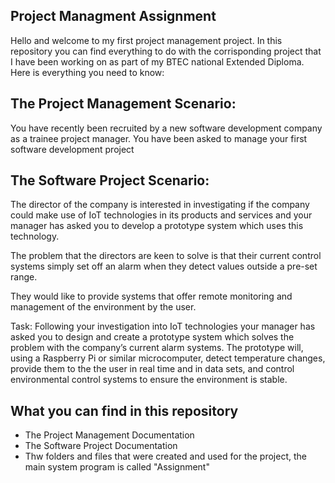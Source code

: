 <h2> Project Managment Assignment </h2>
<p>Hello and welcome to my first project management project. In this repository you can find everything to do with the corrisponding project that I have been working on as part of my BTEC national Extended Diploma. Here is everything you need to know:</p>

<h2>The Project Management Scenario: </h2>
<p>You have recently been recruited by a new software development company as a trainee project manager. You have been asked to manage your first software development project</p>

<h2>The Software Project Scenario: </h2>
<p>The director of the company is interested in investigating if the company could make use of IoT technologies in its products and services and your manager has asked you to develop a prototype system which uses this technology.

The problem that the directors are keen to solve is that their current control systems simply set off an alarm when they detect values outside a pre-set range.

They would like to provide systems that offer remote monitoring and management of the environment by the user.

Task:
Following your investigation into IoT technologies your manager has asked you to design and create a prototype system which solves the problem with the company’s current alarm systems. The prototype will, using a Raspberry Pi or similar microcomputer, detect temperature changes, provide them to the the user in real time and in data sets, and control environmental control systems to ensure the environment is stable.</p>

<h2>What you can find in this repository </h2>
<ul>
  <li> The Project Management Documentation </li>
  <li> The Software Project Documentation </li>
  <li> Thw folders and files that were created and used for the project, the main system program is called "Assignment" </li>
</ul>

 
